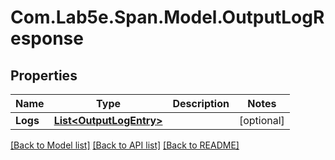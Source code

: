 # Com.Lab5e.Span.Model.OutputLogResponse

## Properties

Name | Type | Description | Notes
------------ | ------------- | ------------- | -------------
**Logs** | [**List&lt;OutputLogEntry&gt;**](OutputLogEntry.md) |  | [optional] 

[[Back to Model list]](../README.md#documentation-for-models) [[Back to API list]](../README.md#documentation-for-api-endpoints) [[Back to README]](../README.md)


